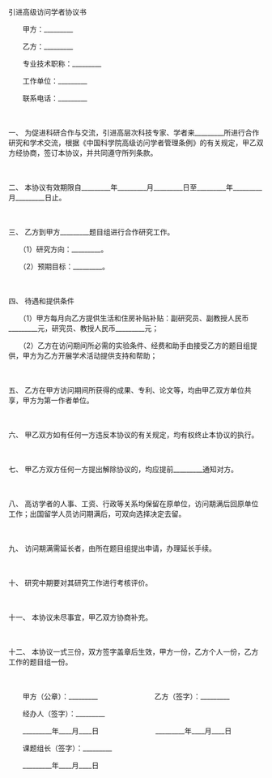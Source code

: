 



引进高级访问学者协议书



 

　　甲方：_________　　

　　乙方：_________

　　专业技术职称：_________

　　工作单位：_________

　　联系电话：_________

　　

一、
为促进科研合作与交流，引进高层次科技专家、学者来_________所进行合作研究和学术交流，根据《中国科学院高级访问学者管理条例》的有关规定，甲乙双方经协商，签订本协议，并共同遵守所列条款。

　　

二、
本协议有效期限自_________年_________月_________日至_________年_________月_________日止。

　　

三、
乙方到甲方_________题目组进行合作研究工作。

　　（1）研究方向：_________。

　　（2）预期目标：_________。

　　

四、
待遇和提供条件

　　（1）甲方每月向乙方提供生活和住房补贴补贴：副研究员、副教授人民币_________元，研究员、教授人民币_________元；

　　（2）乙方在访问期间所必需的实验条件、经费和助手由接受乙方的题目组提供，甲方为乙方开展学术活动提供支持和帮助；

　　

五、
乙方在甲方访问期间所获得的成果、专利、论文等，均由甲乙双方单位共享，甲方为第一作者单位。

　　

六、
甲乙双方如有任何一方违反本协议的有关规定，均有权终止本协议的执行。

　　

七、
甲乙方双方任何一方提出解除协议的，均应提前_________通知对方。

　　

八、
高访学者的人事、工资、行政等关系均保留在原单位，访问期满后回原单位工作；出国留学人员访问期满后，可双向选择决定去留。

　　

九、
访问期满需延长者，由所在题目组提出申请，办理延长手续。

　　

十、
研究中期要对其研究工作进行考核评价。

　　

十一、
本协议未尽事宜，甲乙双方协商补充。

　　

十二、
本协议一式三份，双方签字盖章后生效，甲方一份，乙方个人一份，乙方工作的题目组一份。

　　

　　甲方（公章）：_________　　　　　　　　乙方（签字）：_________　　

　　经办人（签字）：_________　　

　　_________年____月____日　　　　　　　　_________年____月____日　　

　　课题组长（签字）：_________　　

　　_________年____月____日